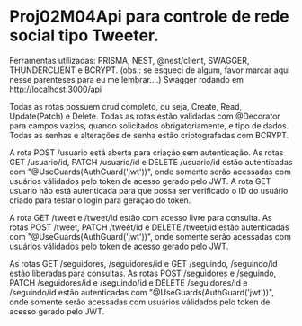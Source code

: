 # Proj02M04Api para controle de rede social tipo Tweeter.

Ferramentas utilizadas: PRISMA, NEST, @nest/client, SWAGGER, THUNDERCLIENT e BCRYPT. (obs.: se esqueci de algum, favor marcar aqui nesse parenteses para eu me lembrar....) Swagger rodando em http://localhost:3000/api

Todas as rotas possuem crud completo, ou seja, Create, Read, Update(Patch) e Delete. Todas as rotas estão validadas com @Decorator para campos vazios, quando solicitados obrigatoriamente, e tipo de dados. Todas as senhas e alterações de senha estão criptografadas com BCRYPT.

A rota POST /usuario está aberta para criação sem autenticação. As rotas GET /usuario/id, PATCH /usuario/id e DELETE /usuario/id estão autenticadas com "@UseGuards(AuthGuard('jwt'))", onde somente serão acessadas com usuários válidados pelo token de acesso gerado pelo JWT. A rota GET usuario não está autenticada para que possa ser verificado o ID do usuário criado para testar o login para geração do token.

A rota GET /tweet e /tweet/id estão com acesso livre para consulta. As rotas POST /tweet, PATCH /tweet/id e DELETE /tweet/id estão autenticadas com "@UseGuards(AuthGuard('jwt'))", onde somente serão acessadas com usuários válidados pelo token de acesso gerado pelo JWT.

As rotas GET /seguidores, /seguidores/id e GET /seguindo, /seguindo/id estão liberadas para consultas. As rotas POST /seguidores e /seguindo, PATCH /seguidores/id e /seguindo/id e DELETE /seguidores/id e /seguindo/id estão autenticadas com "@UseGuards(AuthGuard('jwt'))", onde somente serão acessadas com usuários válidados pelo token de acesso gerado pelo JWT.